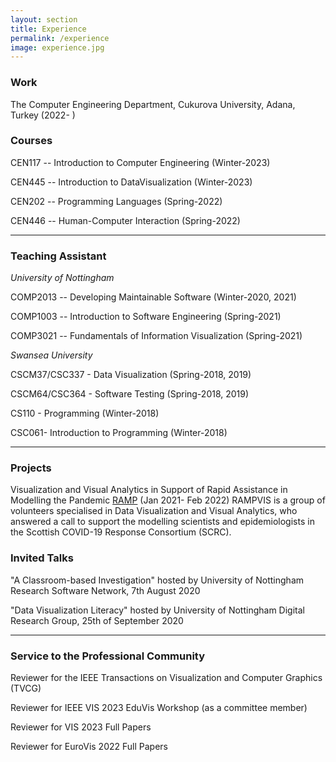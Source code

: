 ```yaml
---
layout: section
title: Experience
permalink: /experience
image: experience.jpg
---
```

### Work
The Computer Engineering Department, Cukurova University, Adana, Turkey (2022- )

### Courses

CEN117 -- Introduction to Computer Engineering (Winter-2023)

CEN445 -- Introduction to DataVisualization (Winter-2023)

CEN202 -- Programming Languages (Spring-2022)

CEN446 -- Human-Computer Interaction (Spring-2022)

---
### Teaching Assistant

_University of Nottingham_

COMP2013 -- Developing Maintainable Software (Winter-2020, 2021)

COMP1003 -- Introduction to Software Engineering (Spring-2021)

COMP3021 -- Fundamentals of Information Visualization (Spring-2021)

_Swansea University_

CSCM37/CSC337 - Data Visualization (Spring-2018, 2019)

CSCM64/CSC364 - Software Testing (Spring-2018, 2019)

CS110 - Programming (Winter-2018)

CSC061- Introduction to Programming (Winter-2018)

---

### Projects

Visualization and Visual Analytics in Support of Rapid Assistance in Modelling the Pandemic [RAMP](https://sites.google.com/view/rampvis/home) (Jan 2021- Feb 2022)
RAMPVIS is a group of volunteers specialised in Data Visualization and Visual Analytics, who answered a call to support the modelling scientists and epidemiologists in the Scottish COVID-19 Response Consortium (SCRC). 

### Invited Talks

"A Classroom-based Investigation" hosted by University of Nottingham Research Software Network, 7th August 2020

"Data Visualization Literacy" hosted by University of Nottingham Digital Research Group, 25th of September 2020

--- 
### Service to the Professional Community
Reviewer for the IEEE Transactions on Visualization and Computer Graphics (TVCG)

Reviewer for IEEE VIS 2023 EduVis Workshop (as a committee member)

Reviewer for VIS 2023 Full Papers

Reviewer for EuroVis 2022 Full Papers
